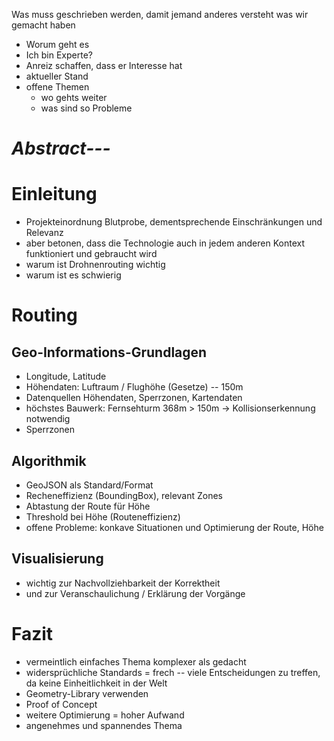 Was muss geschrieben werden, damit jemand anderes versteht was wir gemacht haben
- Worum geht es
- Ich bin Experte?
- Anreiz schaffen, dass er Interesse hat
- aktueller Stand
- offene Themen
    - wo gehts weiter
    - was sind so Probleme

# _Abstract---_

# Einleitung
- Projekteinordnung Blutprobe, dementsprechende Einschränkungen und Relevanz
- aber betonen, dass die Technologie auch in jedem anderen Kontext funktioniert und gebraucht wird
- warum ist Drohnenrouting wichtig
- warum ist es schwierig

# Routing
## Geo-Informations-Grundlagen
- Longitude, Latitude
- Höhendaten: Luftraum / Flughöhe (Gesetze) -- 150m
- Datenquellen Höhendaten, Sperrzonen, Kartendaten
- höchstes Bauwerk: Fernsehturm 368m > 150m -> Kollisionserkennung notwendig
- Sperrzonen


## Algorithmik
- GeoJSON als Standard/Format
- Recheneffizienz (BoundingBox), relevant Zones
- Abtastung der Route für Höhe
- Threshold bei Höhe (Routeneffizienz)
- offene Probleme: konkave Situationen und Optimierung der Route, Höhe

## Visualisierung
- wichtig zur Nachvollziehbarkeit der Korrektheit
- und zur Veranschaulichung / Erklärung der Vorgänge

# Fazit
- vermeintlich einfaches Thema komplexer als gedacht
- widersprüchliche Standards = frech -- viele Entscheidungen zu treffen, da keine Einheitlichkeit in der Welt
- Geometry-Library verwenden
- Proof of Concept
- weitere Optimierung = hoher Aufwand
- angenehmes und spannendes Thema